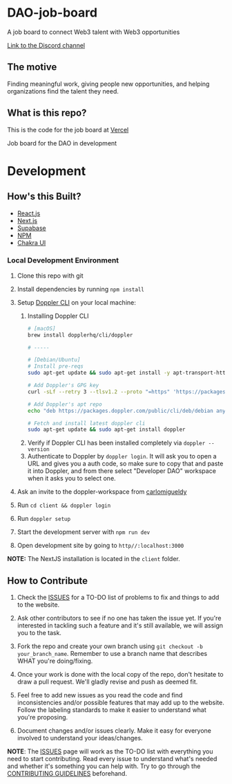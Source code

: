 # DAO-job-board
A job board to connect Web3 talent with Web3 opportunities 

[Link to the Discord channel](https://discord.com/channels/883478451850473483/888867921089138729/888877424257925200)

## The motive
Finding meaningful work, giving people new opportunities, and helping organizations find the talent they need. 

## **What is this repo?**

This is the code for the job board at [Vercel](https://job-board-sage.vercel.app)

Job board for the DAO in development

# **Development**

## **How's this Built?**

- [React.js](https://reactjs.org/)
- [Next.js](https://nextjs.org/)
- [Supabase](https://supabase.io/)
- [NPM](https://www.npmjs.com/)
- [Chakra UI](https://chakra-ui.com/)

### Local Development Environment

1. Clone this repo with git
2. Install dependencies by running `npm install`
3. Setup [Doppler CLI](https://docs.doppler.com/docs/enclave-installation) on your local machine:
   1. Installing Doppler CLI
      ```bash
      # [macOS]
      brew install dopplerhq/cli/doppler

      # -----

      # [Debian/Ubuntu]
      # Install pre-reqs
      sudo apt-get update && sudo apt-get install -y apt-transport-https ca-certificates curl gnupg

      # Add Doppler's GPG key
      curl -sLf --retry 3 --tlsv1.2 --proto "=https" 'https://packages.doppler.com/public/cli/gpg.DE2A7741A397C129.key' | sudo apt-key add -

      # Add Doppler's apt repo
      echo "deb https://packages.doppler.com/public/cli/deb/debian any-version main" | sudo tee /etc/apt/sources.list.d/doppler-cli.list

      # Fetch and install latest doppler cli
      sudo apt-get update && sudo apt-get install doppler
      ```
   2. Verify if Doppler CLI has been installed completely via `doppler --version`
   3. Authenticate to Doppler by `doppler login`. It will ask you to open a URL and gives you a auth code, so make sure to copy that and paste it into Doppler, and from there select "Developer DAO" workspace when it asks you to select one.


4. Ask an invite to the doppler-workspace from [carlomigueldy](https://github.com/carlomigueldy)
5. Run `cd client && doppler login`
6. Run `doppler setup`
7. Start the development server with `npm run dev`
8. Open development site by going to `http//:localhost:3000`

**NOTE:** The NextJS installation is located in the `client` folder.

## **How to Contribute**

1. Check the [ISSUES](https://github.com/Developer-DAO/DAO-job-board/issues) for a TO-DO list of problems to fix and things to add to the website.

2. Ask other contributors to see if no one has taken the issue yet. If you're interested in tackling such a feature and it's still available, we will assign you to the task.

3. Fork the repo and create your own branch using `git checkout -b your_branch_name`. Remember to use a branch name that describes WHAT you're doing/fixing.

4. Once your work is done with the local copy of the repo, don't hesitate to draw a pull request. We'll gladly revise and push as deemed fit.

5. Feel free to add new issues as you read the code and find inconsistencies and/or possible features that may add up to the website. Follow the labeling standards to make it easier to understand what you're proposing.

6. Document changes and/or issues clearly. Make it easy for everyone involved to understand your ideas/changes.

**NOTE**: The [ISSUES](https://github.com/Developer-DAO/DAO-job-board/issues) page will work as the TO-DO list with everything you need to start contributing. Read every issue to understand what's needed and whether it's something you can help with. Try to go through the [CONTRIBUTING GUIDELINES](https://github.com/Developer-DAO/developerdao.com/blob/main/CONTRIBUTING.md) beforehand.
